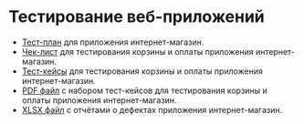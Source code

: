 # Тестирование веб-приложений
- [Тест-план](https://docs.google.com/spreadsheets/d/1ZAY2z2YsU806OFDj_T49P5287otWg5X1dR53wEqeNRY/edit?usp=sharing) для приложения интернет-магазин.
- [Чек-лист](https://docs.google.com/spreadsheets/d/1EQh79rNgiqckLNoDitmzOn94000iK3MuUhVeDcb4bbM/edit?gid=291804154#gid=291804154) для тестирования корзины и оплаты приложения интернет-магазин.
- [Тест-кейсы](https://app.qase.io/project/G9?suite=175) для тестирования корзины и оплаты приложения интернет-магазин.
- [PDF файл](https://github.com/Leesmike/web/blob/main/Mikhail%20Li%20-%20Cart%20and%20Order%20management%20test%20suite.pdf) с набором тест-кейсов для тестирования корзины и оплаты приложения интернет-магазин.
- [XLSX файл](https://github.com/Leesmike/web/blob/main/Mikhail%20Li%20-%20Bug%20reports%20of%20cart%20and%20order%20management.xlsx) с отчётами о дефектах приложения интернет-магазин.
